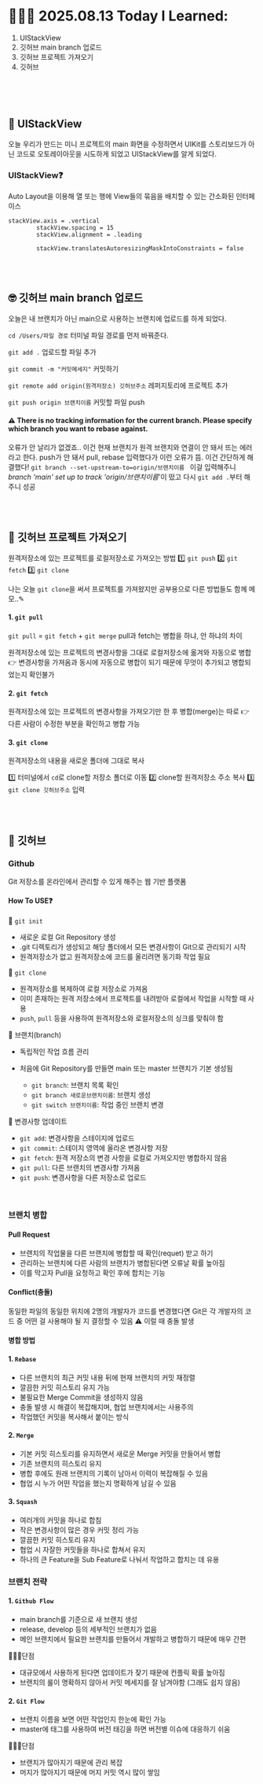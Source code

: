 # 👩🏻‍💻 2025.08.13 Today I Learned:

1. UIStackView
2. 깃허브 main branch 업로드
3. 깃허브 프로젝트 가져오기
4. 깃허브
<br>
<br>
<br>

## 💠 UIStackView
오늘 우리가 만드는 미니 프로젝트의 main 화면을 수정하면서 UIKit를 스토리보드가 아닌 코드로 오토레이아웃을 시도하게 되었고 UIStackView를 알게 되었다.

### UIStackView❓
Auto Layout을 이용해 열 또는 행에 View들의 묶음을 배치할 수 있는 간소화된 인터페이스
```
stackView.axis = .vertical
        stackView.spacing = 15
        stackView.alignment = .leading
        
        stackView.translatesAutoresizingMaskIntoConstraints = false
```

<br>
<br>

## 🤓 깃허브 main branch 업로드
오늘은 내 브랜치가 아닌 main으로 사용하는 브랜치에 업로드를 하게 되었다.

`cd /Users/파일 경로`
터미널 파일 경로를 먼저 바꿔준다.

`git add .`
업로드할 파일 추가

`git commit -m "커밋메세지"`
커밋하기

`git remote add origin(원격저장소) 깃허브주소`
레퍼지토리에 프로젝트 추가

`git push origin 브랜치이름`
커밋할 파일 push

#### ⚠️ There is no tracking information for the current branch. Please specify which branch you want to rebase against.
오류가 안 날리가 없겠죠.. 이건 현재 브랜치가 원격 브랜치와 연결이 안 돼서 뜨는 에러라고 한다. push가 안 돼서 pull, rebase 입력했다가 이런 오류가 뜸.
이건 간단하게 해결했다!
`git branch --set-upstream-to=origin/브랜치이름
`
이걸 입력해주니 _branch 'main' set up to track 'origin/브랜치이름_'이 떴고 다시 `git add .`부터 해주니 성공

<br>
<br>

## 👛 깃허브 프로젝트 가져오기
원격저장소에 있는 프로젝트를 로컬저장소로 가져오는 방법
1️⃣ `git push`
2️⃣ `git fetch`
3️⃣ `git clone`

나는 오늘 `git clone`을 써서 프로젝트를 가져왔지만 공부용으로 다른 방법들도 함께 메모..✎

#### 1. `git pull`
`git pull` = `git fetch` + `git merge`
pull과 fetch는 병합을 하냐, 안 하냐의 차이

원격저장소에 있는 프로젝트의 변경사항을 그대로 로컬저장소에 옮겨와 자동으로 병합
👉 변경사항을 가져옴과 동시에 자동으로 병합이 되기 때문에 무엇이 추가되고 병합되었는지 확인불가

#### 2. `git fetch`
원격저장소에 있는 프로젝트의 변경사항을 가져오기만 한 후 병합(merge)는 따로
👉 다른 사람이 수정한 부분을 확인하고 병합 가능

#### 3. `git clone`
원격저장소의 내용을 새로운 폴더에 그대로 복사

1️⃣ 터미널에서 `cd`로 clone할 저장소 폴더로 이동
2️⃣ clone할 원격저장소 주소 복사
3️⃣ `git clone 깃허브주소` 입력


<br>
<br>

## 🛝 깃허브

### Github
Git 저장소를 온라인에서 관리할 수 있게 해주는 웹 기반 플랫폼

#### How To USE❓
🔧 `git init`
- 새로운 로컬 Git Repository 생성
- .git 디렉토리가 생성되고 해당 폴더에서 모든 변경사항이 Git으로 관리되기 시작
- 원격저장소가 없고 원격저장소에 코드를 올리려면 동기화 작업 필요

🔧 `git clone`

- 원격저장소를 복제하여 로컬 저장소로 가져옴
- 이미 존재하는 원격 저장소에서 프로젝트를 내려받아 로컬에서 작업을 시작할 때 사용
- `push`, `pull` 등을 사용하여 원격저장소와 로컬저장소의 싱크를 맞춰야 함

🔧 브랜치(branch)
- 독립적인 작업 흐름 관리
- 처음에 Git Repository를 만들면 main 또는 master 브랜치가 기본 생성됨
	
    - `git branch`: 브랜치 목록 확인
    - `git branch 새로운브랜치이름`: 브랜치 생성
    - `git switch 브랜치이름`:  작업 중인 브랜치 변경
   
🔧 변경사항 업데이트
- `git add`: 변경사항을 스테이지에 업로드
- `git commit`: 스테이지 영역에 올라온 변경사항 저장
- `git fetch`: 원격 저장소의 변경 사항을 로컬로 가져오지만 병합하지 않음
- `git pull`: 다른 브랜치의 변경사항 가져옴
- `git push`: 변경사항을 다른 저장소로 업로드

<br>

### 브랜치 병합
#### Pull Request
- 브랜치의 작업물을 다른 브랜치에 병합할 때 확인(requet) 받고 하기
- 관리하는 브랜치에 다른 사람의 브랜치가 병합된다면 오류날 확률 높아짐
- 이를 막고자 Pull을 요청하고 확인 후에 합치는 기능

#### Conflict(충돌)
동일한 파일의 동일한 위치에 2명의 개발자가 코드를 변경했다면 Git은 각 개발자의 코드 중 어떤 걸 사용해야 될 지 결정할 수 있음
⚠️ 이럴 때 충돌 발생

#### 병합 방법

#### 1. `Rebase`
- 다른 브랜치의 최근 커밋 내용 뒤에 현재 브랜치의 커밋 재정렬
- 깔끔한 커밋 히스토리 유지 가능
- 불필요한 Merge Commit을 생성하지 않음
- 충돌 발생 시 해결이 복잡해지며, 협업 브랜치에서는 사용주의
- 작업했던 커밋을 복사해서 붙이는 방식

#### 2. `Merge`
- 기본 커밋 히스토리를 유지하면서 새로운 Merge 커밋을 만들어서 병합
- 기존 브랜치의 히스토리 유지
- 병합 후에도 원래 브랜치의 기록이 남아서 이력이 복잡해질 수 있음
- 협업 시 누가 어떤 작업을 했는지 명확하게 남길 수 있음

#### 3. `Squash`
- 여러개의 커밋을 하나로 합침
- 작은 변경사항이 많은 경우 커밋 정리 가능
- 깔끔한 커밋 히스토리 유지
- 협업 시 자잘한 커밋들을 하나로 합쳐서 유지
- 하나의 큰 Feature을 Sub Feature로 나눠서 작업하고 합치는 데 유용

### 브랜치 전략

#### 1. `Github Flow`
- main branch를 기준으로 새 브랜치 생성
- release, develop 등의 세부적인 브랜치가 없음
- 메인 브랜치에서 필요한 브랜치를 만들어서 개발하고 병합하기 때문에 매우 간편

🤦🏻‍♀️단점
- 대규모에서 사용하게 된다면 업데이트가 잦기 때문에 컨플릭 확률 높아짐
- 브랜치의 룰이 명확하지 않아서 커밋 메세지를 잘 남겨야함 (그래도 쉽지 않음)


#### 2. `Git Flow`
- 브랜치 이름을 보면 어떤 작업인지 한눈에 확인 가능
- master에 태그를 사용하여 버전 태깅을 하면 버전별 이슈에 대응하기 쉬움

🤦🏻‍♀️단점
- 브랜치가 많아지기 때문에 관리 복잡
- 머지가 많아지기 때문에 머지 커밋 역시 많이 쌓임
